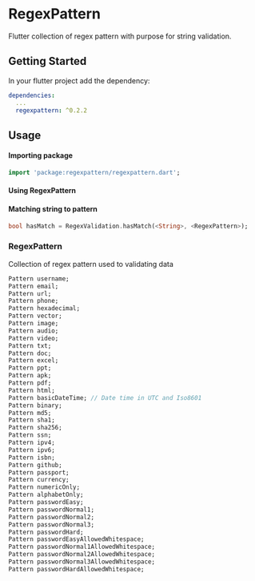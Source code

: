 # RegexPattern

Flutter collection of regex pattern with purpose for string validation.

## Getting Started

In your flutter project add the dependency:

```yml
dependencies:
  ...
  regexpattern: ^0.2.2
```

## Usage
#### Importing package
```dart
import 'package:regexpattern/regexpattern.dart';
```
#### Using RegexPattern

#### Matching string to pattern
```dart
bool hasMatch = RegexValidation.hasMatch(<String>, <RegexPattern>);
```

### RegexPattern

Collection of regex pattern used to validating data

```dart
Pattern username;
Pattern email;
Pattern url;
Pattern phone;
Pattern hexadecimal;
Pattern vector;
Pattern image;
Pattern audio;
Pattern video;
Pattern txt;
Pattern doc;
Pattern excel;
Pattern ppt;
Pattern apk;
Pattern pdf;
Pattern html;
Pattern basicDateTime; // Date time in UTC and Iso8601
Pattern binary;
Pattern md5;
Pattern sha1;
Pattern sha256;
Pattern ssn;
Pattern ipv4;
Pattern ipv6;
Pattern isbn;
Pattern github;
Pattern passport;
Pattern currency;
Pattern numericOnly;
Pattern alphabetOnly;
Pattern passwordEasy;
Pattern passwordNormal1;
Pattern passwordNormal2;
Pattern passwordNormal3;
Pattern passwordHard;
Pattern passwordEasyAllowedWhitespace;
Pattern passwordNormal1AllowedWhitespace;
Pattern passwordNormal2AllowedWhitespace;
Pattern passwordNormal3AllowedWhitespace;
Pattern passwordHardAllowedWhitespace;
```